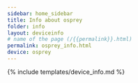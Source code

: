 ```yaml
---
sidebar: home_sidebar
title: Info about osprey
folder: info
layout: deviceinfo
# name of the page (/{{permalink}}.html)
permalink: osprey_info.html
device: osprey
---
```

{% include templates/device_info.md %}
